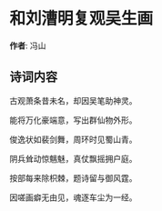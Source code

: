 # 和刘漕明复观吴生画

**作者**: 冯山

## 诗词内容

古观萧条昔未名，却因吴笔助神灵。

能将万化豪端意，写出群仙物外形。

俊逸状如裴剑舞，周环时见蜀山青。

阴兵耸动惊魑魅，真仗飘摇拥户庭。

按部每来除枳棘，题诗留与御风霆。

因嗟画癖无由见，魂逐车尘为一经。

